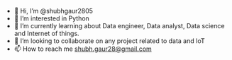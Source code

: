- 👋 Hi, I’m @shubhgaur2805
- 👀 I’m interested in Python
- 🌱 I’m currently learning about Data engineer, Data analyst, Data science and Internet of things.
- 💞️ I’m looking to collaborate on any project related to data and IoT
- 📫 How to reach me shubh.gaur28@gmail.com

<!---
shubhgaur2805/shubhgaur2805 is a ✨ special ✨ repository because its `README.md` (this file) appears on your GitHub profile.
You can click the Preview link to take a look at your changes.
--->
